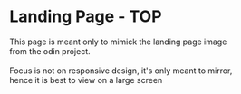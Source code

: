 # Landing Page - TOP
This page is meant only to mimick the landing page image <br>
from the odin project. <br> <br>
Focus is not on responsive design, it's only meant to mirror, <br>
hence it is best to view on a large screen
